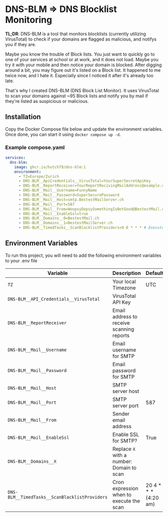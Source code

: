 # DNS-BLM => DNS Blocklist Monitoring
**TL;DR**: DNS-BLM is a tool that monitors blocklists (currently utilizing VirusTotal) to check if your domains are flagged as malicious, and notifys you if they are.

Maybe you know the trouble of Block lists.
You just want to quickly go to one of your services at school or at work, and it does not load. Maybe you try it with your mobile and then notice your domain is blocked. After digging around a bit, you may figure out it's listed on a Block list.
It happened to me twice now, and I hate it. Especially since I noticed it after it's already too late.

That's why I created DNS-BLM (DNS Block List Monitor). It uses VirusTotal to scan your domains against ~95 Block lists and notify you by mail if they're listed as suspicious or malicious.

## Installation
Copy the Docker Compose file below and update the environment variables.  
Once done, you can start it using `docker compose up -d`.

### Example compose.yaml
```yaml
services:
  dns-blm:
    image: ghcr.io/hutch79/dns-blm:1
    environment:
      - TZ=Europe/Zurich
      - DNS-BLM__ApiCredentials__VirusTotal=YourSuperSecretApiKey
      - DNS-BLM__ReportReceiver=YourReportRecivingMailAddress@example.com
      - DNS-BLM__Mail__Username=FunnyName
      - DNS-BLM__Mail__Password=SuperSecurePassword
      - DNS-BLM__Mail__Host=smtp.BestestMailServer.ch
      - DNS-BLM__Mail__Port=587
      - DNS-BLM__Mail__From=WoopsyDopsySomethingIsNotGood@BestestMail.ch
      - DNS-BLM__Mail__EnableSsl=true
      - DNS-BLM__Domains__0=BestestMail.ch
      - DNS-BLM__Domains__1=BestestMailServer.ch
      - DNS-BLM__TimedTasks__ScanBlacklistProviders=9 6 * * * # Executed daily
```

## Environment Variables

To run this project, you will need to add the following environment variables to your .env file



| **Variable** | **Description** | Default | **Required** |
|----|----|----|----|
| `TZ` | Your local Timezone | UTC | No |
| `DNS-BLM__API_Credentials__VirusTotal` | VirusTotal API Key |    | Yes |
| `DNS-BLM__ReportReceiver` | Email address to receive scanning reports |    | Yes |
| `DNS-BLM__Mail__Username` | Email username for SMTP |    | Yes |
| `DNS-BLM__Mail__Password` | Email password for SMTP |    | Yes |
| `DNS-BLM__Mail__Host` | SMTP server host |    | Yes |
| `DNS-BLM__Mail__Port` | SMTP server port | 587 | No |
| `DNS-BLM__Mail__From` | Sender email address |    | Yes |
| `DNS-BLM__Mail__EnableSsl` | Enable SSL for SMTP? | True | No |
| `DNS-BLM__Domains__X` | Replace `X` with a number: Domain to scan |    | Yes (minimum 1 domain required) |
| `DNS-BLM__TimedTasks__ScanBlacklistProviders` | Cron expression when to execute the scan | 20 4 \* \* \* (4:20 am) | No |
